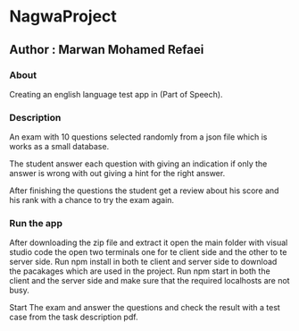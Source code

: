 # NagwaProject
## Author : Marwan Mohamed Refaei 

### About
Creating an english language test app in (Part of Speech).

### Description

An exam with 10 questions selected randomly from a json file which is works as a small database.

The student answer each question with giving an indication if only the answer is wrong with out giving a hint for the right answer.

After finishing the questions the student get a review about his score and his rank with a chance to try the exam again.

### Run the app

After downloading the zip file and extract it 
open the main folder with visual studio code the open two terminals one for te client side and the other to te server side.
Run npm install in both te client and server side to download the pacakages which are used in the project.
Run npm start in both the client and the server side and make sure that the required localhosts are not busy.

Start The exam and answer the questions and check the result with a test case from the task description pdf.
